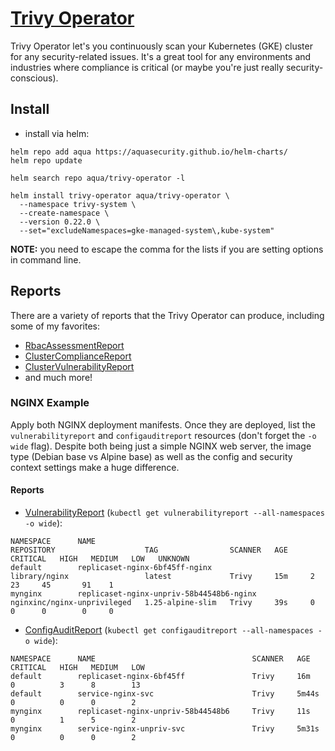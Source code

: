 # [Trivy Operator](https://github.com/aquasecurity/trivy-operator) 
Trivy Operator let's you continuously scan your Kubernetes (GKE) cluster for any security-related issues.  It's a great tool for any environments and industries where compliance is critical (or maybe you're just really security-conscious).

## Install
- install via helm:
```
helm repo add aqua https://aquasecurity.github.io/helm-charts/
helm repo update

helm search repo aqua/trivy-operator -l

helm install trivy-operator aqua/trivy-operator \
  --namespace trivy-system \
  --create-namespace \
  --version 0.22.0 \
  --set="excludeNamespaces=gke-managed-system\,kube-system"
```

**NOTE:** you need to escape the comma for the lists if you are setting options in command line.  


## Reports
There are a variety of reports that the Trivy Operator can produce, including some of my favorites:
- [RbacAssessmentReport](https://aquasecurity.github.io/trivy-operator/v0.20.0/docs/crds/rbacassessment-report/)
- [ClusterComplianceReport](https://aquasecurity.github.io/trivy-operator/v0.20.0/docs/crds/clustercompliance-report/)
- [ClusterVulnerabilityReport](https://aquasecurity.github.io/trivy-operator/v0.20.0/docs/crds/clustervulnerability-report/)
- and much more!


### NGINX Example
Apply both NGINX deployment manifests.  Once they are deployed, list the `vulnerabilityreport` and `configauditreport` resources (don't forget the `-o wide` flag). Despite both being just a simple NGINX web server, the image type (Debian base vs Alpine base) as well as the config and security context settings make a huge difference. 

#### Reports
- [VulnerabilityReport](https://aquasecurity.github.io/trivy-operator/v0.20.0/docs/vulnerability-scanning/trivy/) (`kubectl get vulnerabilityreport --all-namespaces -o wide`):
```console
NAMESPACE      NAME                                                  REPOSITORY                    TAG                SCANNER   AGE     CRITICAL   HIGH   MEDIUM   LOW   UNKNOWN
default        replicaset-nginx-6bf45ff-nginx                        library/nginx                 latest             Trivy     15m     2          23     45       91    1
mynginx        replicaset-nginx-unpriv-58b44548b6-nginx              nginxinc/nginx-unprivileged   1.25-alpine-slim   Trivy     39s     0          0      0        0     0
```

- [ConfigAuditReport](https://aquasecurity.github.io/trivy-operator/v0.20.0/docs/crds/configaudit-report/) (`kubectl get configauditreport --all-namespaces -o wide`):
```coonsole
NAMESPACE      NAME                                   SCANNER   AGE     CRITICAL   HIGH   MEDIUM   LOW
default        replicaset-nginx-6bf45ff               Trivy     16m     0          3      8        13
default        service-nginx-svc                      Trivy     5m44s   0          0      0        2
mynginx        replicaset-nginx-unpriv-58b44548b6     Trivy     11s     0          1      5        2
mynginx        service-nginx-unpriv-svc               Trivy     5m31s   0          0      0        2
```
